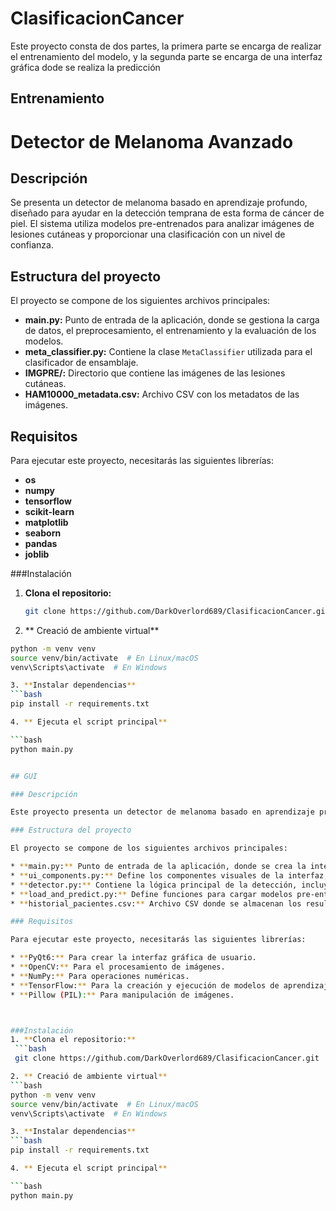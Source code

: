 # ClasificacionCancer
Este proyecto consta de dos partes, la primera parte se encarga de realizar el entrenamiento del modelo, y la segunda parte se encarga de una interfaz gráfica dode se realiza la predicción 

## Entrenamiento 

# Detector de Melanoma Avanzado

## Descripción

Se presenta un detector de melanoma basado en aprendizaje profundo, diseñado para ayudar en la detección temprana de esta forma de cáncer de piel. El sistema utiliza modelos pre-entrenados para analizar imágenes de lesiones cutáneas y proporcionar una clasificación con un nivel de confianza.

## Estructura del proyecto

El proyecto se compone de los siguientes archivos principales:

* **main.py:** Punto de entrada de la aplicación, donde se gestiona la carga de datos, el preprocesamiento, el entrenamiento y la evaluación de los modelos.
* **meta_classifier.py:** Contiene la clase `MetaClassifier` utilizada para el clasificador de ensamblaje.
* **IMGPRE/:** Directorio que contiene las imágenes de las lesiones cutáneas.
* **HAM10000_metadata.csv:** Archivo CSV con los metadatos de las imágenes.

## Requisitos

Para ejecutar este proyecto, necesitarás las siguientes librerías:

* **os**
* **numpy**
* **tensorflow**
* **scikit-learn**
* **matplotlib**
* **seaborn**
* **pandas**
* **joblib**

###Instalación 
1. **Clona el repositorio:**
   ```bash
   git clone https://github.com/DarkOverlord689/ClasificacionCancer.git

 2. ** Creació de ambiente virtual**
  ```bash
python -m venv venv
source venv/bin/activate  # En Linux/macOS
venv\Scripts\activate  # En Windows

3. **Instalar dependencias**
```bash
pip install -r requirements.txt

4. ** Ejecuta el script principal**

```bash
python main.py


## GUI

### Descripción

Este proyecto presenta un detector de melanoma basado en aprendizaje profundo, diseñado para ayudar en la detección temprana de esta forma de cáncer de piel. El sistema utiliza modelos pre-entrenados para analizar imágenes de lesiones cutáneas y proporcionar una clasificación con un nivel de confianza.

### Estructura del proyecto

El proyecto se compone de los siguientes archivos principales:

* **main.py:** Punto de entrada de la aplicación, donde se crea la interfaz gráfica de usuario (GUI) y se gestionan las interacciones del usuario.
* **ui_components.py:** Define los componentes visuales de la interfaz, como botones, etiquetas y paneles.
* **detector.py:** Contiene la lógica principal de la detección, incluyendo la carga de modelos, el preprocesamiento de imágenes y la realización de predicciones.
* **load_and_predict.py:** Define funciones para cargar modelos pre-entrenados, preprocesar imágenes y realizar predicciones.
* **historial_pacientes.csv:** Archivo CSV donde se almacenan los resultados de las predicciones para cada paciente.

### Requisitos

Para ejecutar este proyecto, necesitarás las siguientes librerías:

* **PyQt6:** Para crear la interfaz gráfica de usuario.
* **OpenCV:** Para el procesamiento de imágenes.
* **NumPy:** Para operaciones numéricas.
* **TensorFlow:** Para la creación y ejecución de modelos de aprendizaje profundo.
* **Pillow (PIL):** Para manipulación de imágenes.



###Instalación 
1. **Clona el repositorio:**
   ```bash
   git clone https://github.com/DarkOverlord689/ClasificacionCancer.git

 2. ** Creació de ambiente virtual**
  ```bash
python -m venv venv
source venv/bin/activate  # En Linux/macOS
venv\Scripts\activate  # En Windows

3. **Instalar dependencias**
```bash
pip install -r requirements.txt

4. ** Ejecuta el script principal**

```bash
python main.py


